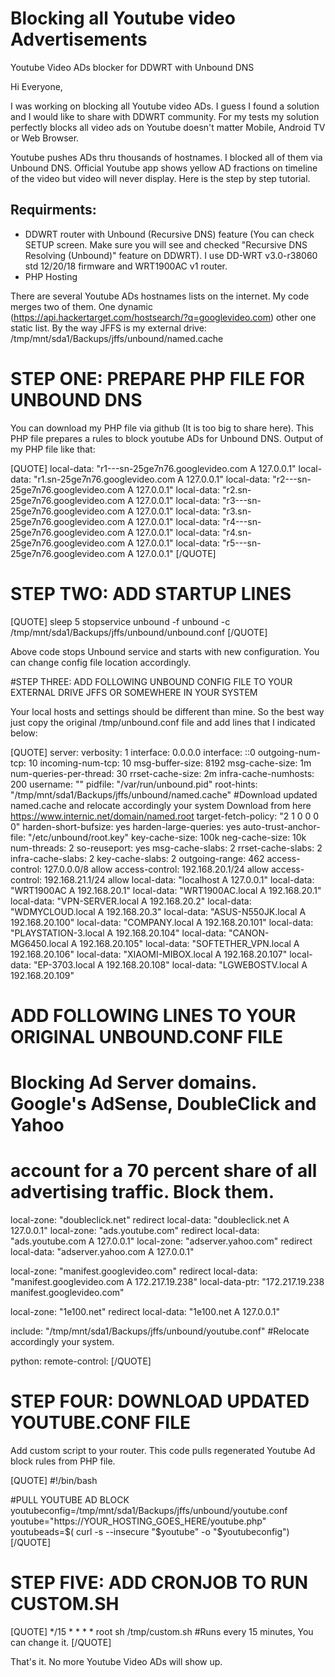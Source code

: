 # Blocking all Youtube video Advertisements
Youtube Video ADs blocker for DDWRT with Unbound DNS

Hi Everyone,

I was working on blocking all Youtube video ADs. I guess I found a solution and I would like to share with DDWRT community. For my tests my solution perfectly blocks all video ads on Youtube doesn't matter Mobile, Android TV or Web Browser.

Youtube pushes ADs thru thousands of hostnames. I blocked all of them via Unbound DNS. Official Youtube app shows yellow AD fractions on timeline of the video but video will never display. Here is the step by step tutorial.

## Requirments:

* DDWRT router with Unbound (Recursive DNS) feature (You can check SETUP screen. Make sure you will see and checked "Recursive DNS Resolving (Unbound)" feature on DDWRT). I use DD-WRT v3.0-r38060 std 12/20/18 firmware and WRT1900AC v1 router.
* PHP Hosting

There are several Youtube ADs hostnames lists on the internet. My code merges two of them. One dynamic (https://api.hackertarget.com/hostsearch/?q=googlevideo.com) other one static list. By the way JFFS is my external drive:
/tmp/mnt/sda1/Backups/jffs/unbound/named.cache


# STEP ONE: PREPARE PHP FILE FOR UNBOUND DNS

You can download my PHP file via github (It is too big to share here). This PHP file prepares a rules to block youtube ADs for Unbound DNS. Output of my PHP file like that:

[QUOTE]
local-data: "r1---sn-25ge7n76.googlevideo.com A 127.0.0.1"
local-data: "r1.sn-25ge7n76.googlevideo.com A 127.0.0.1"
local-data: "r2---sn-25ge7n76.googlevideo.com A 127.0.0.1"
local-data: "r2.sn-25ge7n76.googlevideo.com A 127.0.0.1"
local-data: "r3---sn-25ge7n76.googlevideo.com A 127.0.0.1"
local-data: "r3.sn-25ge7n76.googlevideo.com A 127.0.0.1"
local-data: "r4---sn-25ge7n76.googlevideo.com A 127.0.0.1"
local-data: "r4.sn-25ge7n76.googlevideo.com A 127.0.0.1"
local-data: "r5---sn-25ge7n76.googlevideo.com A 127.0.0.1"
[/QUOTE]

# STEP TWO: ADD STARTUP LINES

[QUOTE]
sleep 5
stopservice unbound -f
unbound -c /tmp/mnt/sda1/Backups/jffs/unbound/unbound.conf
[/QUOTE]

Above code stops Unbound service and starts with new configuration. You can change config file location accordingly. 

#STEP THREE: ADD FOLLOWING UNBOUND CONFIG FILE TO YOUR EXTERNAL DRIVE JFFS OR SOMEWHERE IN YOUR SYSTEM

Your local hosts and settings should be different than mine. So the best way just copy the original /tmp/unbound.conf file and add lines that I indicated below:

[QUOTE]
server:
verbosity: 1
interface: 0.0.0.0
interface: ::0
outgoing-num-tcp: 10
incoming-num-tcp: 10
msg-buffer-size: 8192
msg-cache-size: 1m
num-queries-per-thread: 30
rrset-cache-size: 2m
infra-cache-numhosts: 200
username: ""
pidfile: "/var/run/unbound.pid"
root-hints: "/tmp/mnt/sda1/Backups/jffs/unbound/named.cache" #Download updated named.cache and relocate accordingly your system Download from here https://www.internic.net/domain/named.root
target-fetch-policy: "2 1 0 0 0 0"
harden-short-bufsize: yes
harden-large-queries: yes
auto-trust-anchor-file: "/etc/unbound/root.key"
key-cache-size: 100k
neg-cache-size: 10k
num-threads: 2
so-reuseport: yes
msg-cache-slabs: 2
rrset-cache-slabs: 2
infra-cache-slabs: 2
key-cache-slabs: 2
outgoing-range: 462
access-control: 127.0.0.0/8 allow
access-control: 192.168.20.1/24 allow
access-control: 192.168.21.1/24 allow
local-data: "localhost A 127.0.0.1"
local-data: "WRT1900AC A 192.168.20.1"
local-data: "WRT1900AC.local A 192.168.20.1"
local-data: "VPN-SERVER.local A 192.168.20.2"
local-data: "WDMYCLOUD.local A 192.168.20.3"
local-data: "ASUS-N550JK.local A 192.168.20.100"
local-data: "COMPANY.local A 192.168.20.101"
local-data: "PLAYSTATION-3.local A 192.168.20.104"
local-data: "CANON-MG6450.local A 192.168.20.105"
local-data: "SOFTETHER_VPN.local A 192.168.20.106"
local-data: "XIAOMI-MIBOX.local A 192.168.20.107"
local-data: "EP-3703.local A 192.168.20.108"
local-data: "LGWEBOSTV.local A 192.168.20.109"

# ADD FOLLOWING LINES TO YOUR ORIGINAL UNBOUND.CONF FILE

# Blocking Ad Server domains. Google's AdSense, DoubleClick and Yahoo
# account for a 70 percent share of all advertising traffic. Block them.
local-zone: "doubleclick.net" redirect
local-data: "doubleclick.net A 127.0.0.1"
local-zone: "ads.youtube.com" redirect
local-data: "ads.youtube.com A 127.0.0.1"
local-zone: "adserver.yahoo.com" redirect
local-data: "adserver.yahoo.com A 127.0.0.1"

local-zone: "manifest.googlevideo.com" redirect
local-data: "manifest.googlevideo.com A 172.217.19.238"
local-data-ptr: "172.217.19.238 manifest.googlevideo.com"

local-zone: "1e100.net" redirect
local-data: "1e100.net A 127.0.0.1"

include: "/tmp/mnt/sda1/Backups/jffs/unbound/youtube.conf" #Relocate accordingly your system.


python:
remote-control:
[/QUOTE]

# STEP FOUR: DOWNLOAD UPDATED YOUTUBE.CONF FILE

Add custom script to your router. This code pulls regenerated Youtube Ad block rules from PHP file.

[QUOTE]
#!/bin/bash

#PULL YOUTUBE AD BLOCK
youtubeconfig=/tmp/mnt/sda1/Backups/jffs/unbound/youtube.conf
youtube="https://YOUR_HOSTING_GOES_HERE/youtube.php" 
youtubeads=$( curl -s --insecure "$youtube" -o  "$youtubeconfig")
[/QUOTE]

# STEP FIVE: ADD CRONJOB TO RUN CUSTOM.SH
[QUOTE]
*/15 * * * * root sh /tmp/custom.sh #Runs every 15 minutes, You can change it.
[/QUOTE]

That's it. No more Youtube Video ADs will show up.

